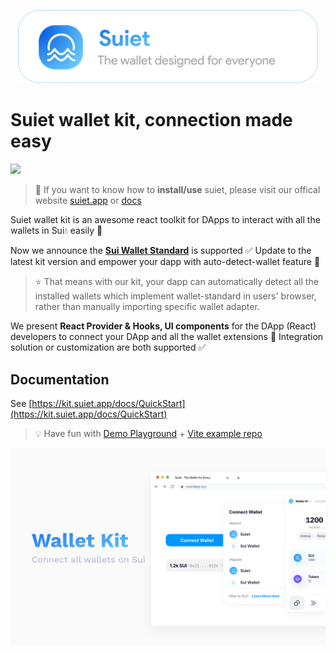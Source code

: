 <p align="center"><a href="https://suiet.app">
<img width="480" src="/assets/LogoWithSlogen.png"/>
</a></p>

# Suiet wallet kit, connection made easy

<a href="https://github.com/wallet-standard/wallet-standard">
  <img src="https://badgen.net/badge/wallet-standard/supported/green" />
</a>

> 👋 If you want to know how to **install/use** suiet, please visit our offical website [suiet.app](https://suiet.app) or [docs](https://suiet.app/docs)

Suiet wallet kit is an awesome react toolkit for DApps to interact with all the wallets in Sui💧 easily 🥳

Now we announce the **[Sui Wallet Standard](https://github.com/MystenLabs/sui/tree/main/sdk/wallet-adapter/packages/wallet-standard)** is supported ✅ Update to the latest kit version and empower your dapp with auto-detect-wallet feature 🥳 

> ⭐️ That means with our kit, your dapp can automatically detect all the installed wallets which implement wallet-standard in users' browser, rather than manually importing specific wallet adapter.

We present **React Provider & Hooks, UI components** for the DApp (React) developers to connect your DApp and all the wallet extensions 🔗 Integration solution or customization are both supported ✅

## Documentation

See [https://kit.suiet.app/docs/QuickStart](https://kit.suiet.app/docs/QuickStart)

> 💡 Have fun with [Demo Playground](https://wallet-kit-demo.vercel.app/) + [Vite example repo](https://github.com/suiet/wallet-kit/tree/main/examples/with-vite) 

<img src="/assets/wallet-kit.png" />
